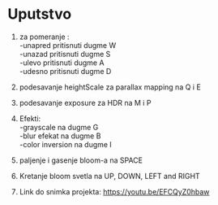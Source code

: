 # Uputstvo

1. za pomeranje : \
   -unapred  pritisnuti dugme W \
   -unazad  pritisnuti dugme S \
   -ulevo  pritisnuti dugme A \
   -udesno  pritisnuti dugme D

2. podesavanje heightScale za parallax mapping na Q i E
3. podesavanje exposure za HDR na M i P
4. Efekti: \
    -grayscale na dugme G\
   -blur efekat na dugme B\
   -color inversion na dugme I
5. paljenje i gasenje bloom-a na SPACE
6. Kretanje bloom svetla na UP, DOWN, LEFT and RIGHT
7. Link do snimka projekta: https://youtu.be/EFCQyZ0hbaw

